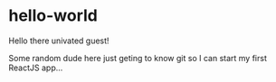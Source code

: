 # hello-world

Hello there univated guest!

Some random dude here just geting to know git so I can start my first ReactJS app...

